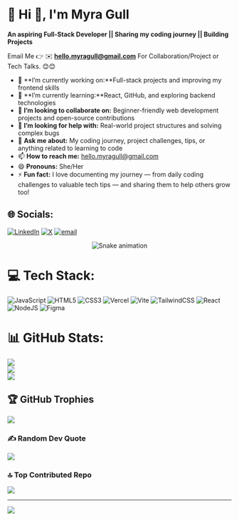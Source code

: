 # 💫 Hi 👋, I'm Myra Gull
**An aspiring Full-Stack Developer || Sharing my coding journey || Building Projects**

Email Me 👉 ✉️ **hello.myragull@gmail.com** For Collaboration/Project or Tech Talks. 😊😊

- 🔭 **I’m currently working on:**Full-stack projects and improving my frontend skills 
- 🌱 **I’m currently learning:**React, GitHub, and exploring backend technologies 
- 👯 **I’m looking to collaborate on:** Beginner-friendly web development projects and open-source contributions
- 🤔 **I’m looking for help with:** Real-world project structures and solving complex bugs 
- 💬 **Ask me about:**  My coding journey, project challenges, tips, or anything related to learning to code 
- 📫 **How to reach me:** hello.myragull@gmail.com
- 😄 **Pronouns:**  She/Her  
- ⚡ **Fun fact:**  I love documenting my journey — from daily coding challenges to valuable tech tips — and sharing them to help others grow too!
## 🌐 Socials:
[![LinkedIn](https://img.shields.io/badge/LinkedIn-%230077B5.svg?logo=linkedin&logoColor=white)](https://linkedin.com/in/myra-gull) [![X](https://img.shields.io/badge/X-black.svg?logo=X&logoColor=white)](https://x.com/@MyraCodes_) [![email](https://img.shields.io/badge/Email-D14836?logo=gmail&logoColor=white)](mailto:hello.myragull@gmail.com) 

<!-- Snake Game Repo View -->

<div align="center">
  <img src="https://profile-readme-generator.com/assets/snake.svg" alt="Snake animation" />
</div>

# 💻 Tech Stack:
![JavaScript](https://img.shields.io/badge/javascript-%23323330.svg?style=for-the-badge&logo=javascript&logoColor=%23F7DF1E) ![HTML5](https://img.shields.io/badge/html5-%23E34F26.svg?style=for-the-badge&logo=html5&logoColor=white) ![CSS3](https://img.shields.io/badge/css3-%231572B6.svg?style=for-the-badge&logo=css3&logoColor=white) ![Vercel](https://img.shields.io/badge/vercel-%23000000.svg?style=for-the-badge&logo=vercel&logoColor=white) ![Vite](https://img.shields.io/badge/vite-%23646CFF.svg?style=for-the-badge&logo=vite&logoColor=white) ![TailwindCSS](https://img.shields.io/badge/tailwindcss-%2338B2AC.svg?style=for-the-badge&logo=tailwind-css&logoColor=white) ![React](https://img.shields.io/badge/react-%2320232a.svg?style=for-the-badge&logo=react&logoColor=%2361DAFB) ![NodeJS](https://img.shields.io/badge/node.js-6DA55F?style=for-the-badge&logo=node.js&logoColor=white) ![Figma](https://img.shields.io/badge/figma-%23F24E1E.svg?style=for-the-badge&logo=figma&logoColor=white)
# 📊 GitHub Stats:
![](https://github-readme-stats.vercel.app/api?username=Myragull&theme=dark&hide_border=false&include_all_commits=false&count_private=false)<br/>
![](https://nirzak-streak-stats.vercel.app/?user=Myragull&theme=dark&hide_border=false)<br/>
![](https://github-readme-stats.vercel.app/api/top-langs/?username=Myragull&theme=dark&hide_border=false&include_all_commits=false&count_private=false&layout=compact)

## 🏆 GitHub Trophies
![](https://github-profile-trophy.vercel.app/?username=Myragull&theme=radical&no-frame=false&no-bg=true&margin-w=4)

### ✍️ Random Dev Quote
![](https://quotes-github-readme.vercel.app/api?type=horizontal&theme=radical)

### 🔝 Top Contributed Repo
![](https://github-contributor-stats.vercel.app/api?username=Myragull&limit=5&theme=dark&combine_all_yearly_contributions=true)

---
[![](https://visitcount.itsvg.in/api?id=Myragull&icon=0&color=0)](https://visitcount.itsvg.in)

<!-- Proudly created with GPRM ( https://gprm.itsvg.in ) -->
